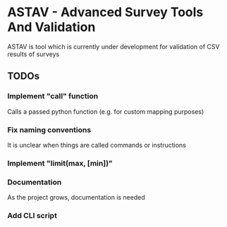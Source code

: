 # ASTAV - Advanced Survey Tools And Validation
ASTAV is tool which is currently under development for validation of CSV results of surveys

## TODOs
### Implement "call" function
Calls a passed python function (e.g. for custom mapping purposes)
### Fix naming conventions
It is unclear when things are called commands or instructions
### Implement "limit(max, [min])"
### Documentation
As the project grows, documentation is needed
### Add CLI script